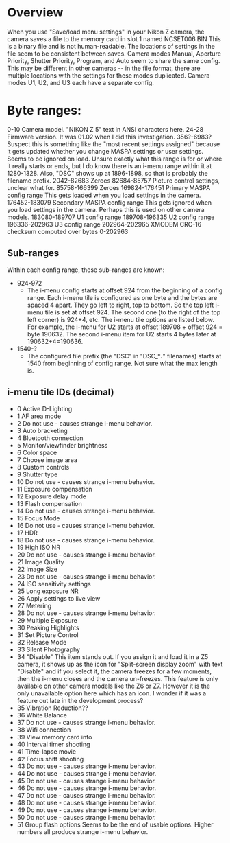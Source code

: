 # Overview
When you use "Save/load menu settings" in your Nikon Z camera, the camera saves a file to the memory card in slot 1 named NCSET006.BIN
This is a binary file and is not human-readable.
The locations of settings in the file seem to be consistent between saves.
Camera modes Manual, Aperture Priority, Shutter Priority, Program, and Auto seem to share the same config. This may be different in other cameras -- in the file format, there are multiple locations with the settings for these modes duplicated.
Camera modes U1, U2, and U3 each have a separate config.

# Byte ranges:
0-10
    Camera model. "NIKON Z 5" text in ANSI characters here.
24-28
    Firmware version. It was 01.02 when I did this investigation.
356?-6983?
    Suspect this is something like the "most recent settings assigned" because it gets updated whether you change MASPA settings or user settings.
    Seems to be ignored on load.
    Unsure exactly what this range is for or where it really starts or ends, but I do know there is an i-menu range within it at 1280-1328. Also, "DSC" shows up at 1896-1898, so that is probably the filename prefix.
2042-82683
    Zeroes
82684-85757
    Picture control settings, unclear what for.
85758-166399
    Zeroes
169824-176451
    Primary MASPA config range
    This gets loaded when you load settings in the camera.
176452-183079
    Secondary MASPA config range
    This gets ignored when you load settings in the camera.
    Perhaps this is used on other camera models.
183080-189707
    U1 config range
189708-196335
    U2 config range
196336-202963
    U3 config range
202964-202965
    XMODEM CRC-16 checksum computed over bytes 0-202963

## Sub-ranges
Within each config range, these sub-ranges are known:
* 924-972
    * The i-menu config starts at offset 924 from the beginning of a config range. Each i-menu tile is configured as one byte and the bytes are spaced 4 apart. They go left to right, top to bottom. So the top left i-menu tile is set at offset 924. The second one (to the right of the top left corner) is 924+4, etc. The i-menu tile options are listed below.
    For example, the i-menu for U2 starts at offset 189708 + offset 924 = byte 190632. The second i-menu item for U2 starts 4 bytes later at 190632+4=190636.
* 1540-?
    * The configured file prefix (the "DSC" in "DSC_****.***" filenames) starts at 1540 from beginning of config range. Not sure what the max length is.

## i-menu tile IDs (decimal)
* 0 Active D-Lighting
* 1 AF area mode
* 2 Do not use - causes strange i-menu behavior.
* 3 Auto bracketing
* 4 Bluetooth connection
* 5 Monitor/viewfinder brightness
* 6 Color space
* 7 Choose image area
* 8 Custom controls
* 9 Shutter type
* 10 Do not use - causes strange i-menu behavior.
* 11 Exposure compensation
* 12 Exposure delay mode
* 13 Flash compensation
* 14 Do not use - causes strange i-menu behavior.
* 15 Focus Mode
* 16 Do not use - causes strange i-menu behavior.
* 17 HDR
* 18 Do not use - causes strange i-menu behavior.
* 19 High ISO NR
* 20 Do not use - causes strange i-menu behavior.
* 21 Image Quality
* 22 Image Size
* 23 Do not use - causes strange i-menu behavior.
* 24 ISO sensitivity settings
* 25 Long exposure NR
* 26 Apply settings to live view
* 27 Metering
* 28 Do not use - causes strange i-menu behavior.
* 29 Multiple Exposure
* 30 Peaking Highlights
* 31 Set Picture Control
* 32 Release Mode
* 33 Silent Photography
* 34 "Disable" This item stands out. If you assign it and load it in a Z5 camera, it shows up as the icon for "Split-screen display zoom" with text "Disable" and if you select it, the camera freezes for a few moments, then the i-menu closes and the camera un-freezes. This feature is only available on other camera models like the Z6 or Z7. However it is the only unavailable option here which has an icon. I wonder if it was a feature cut late in the development process?
* 35 Vibration Reduction??
* 36 White Balance
* 37 Do not use - causes strange i-menu behavior.
* 38 Wifi connection
* 39 View memory card info
* 40 Interval timer shooting
* 41 Time-lapse movie
* 42 Focus shift shooting
* 43 Do not use - causes strange i-menu behavior.
* 44 Do not use - causes strange i-menu behavior.
* 45 Do not use - causes strange i-menu behavior.
* 46 Do not use - causes strange i-menu behavior.
* 47 Do not use - causes strange i-menu behavior.
* 48 Do not use - causes strange i-menu behavior.
* 49 Do not use - causes strange i-menu behavior.
* 50 Do not use - causes strange i-menu behavior.
* 51 Group flash options
Seems to be the end of usable options. Higher numbers all produce strange i-menu behavior.